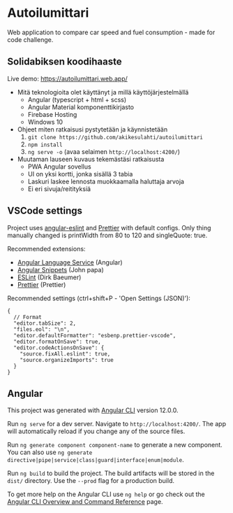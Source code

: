 # Autoilumittari

Web application to compare car speed and fuel consumption - made for code challenge.

## Solidabiksen koodihaaste

Live demo: https://autoilumittari.web.app/

- Mitä teknologioita olet käyttänyt ja millä käyttöjärjestelmällä
  - Angular (typescript + html + scss)
  - Angular Material komponenttikirjasto
  - Firebase Hosting
  - Windows 10
- Ohjeet miten ratkaisusi pystytetään ja käynnistetään
  1. `git clone https://github.com/akikesulahti/autoilumittari`
  2. `npm install`
  3. `ng serve -o` (avaa selaimen `http://localhost:4200/`)
- Muutaman lauseen kuvaus tekemästäsi ratkaisusta
  - PWA Angular sovellus
  - UI on yksi kortti, jonka sisällä 3 tabia
  - Laskuri laskee lennosta muokkaamalla haluttaja arvoja
  - Ei eri sivuja/reitityksiä

## VSCode settings

Project uses [angular-eslint](https://github.com/angular-eslint/angular-eslint) and [Prettier](https://prettier.io/) with default configs.
Only thing manually changed is printWidth from 80 to 120 and singleQuote: true.

Recommended extensions:

- [Angular Language Service](https://angular.io/guide/language-service) (Angular)
- [Angular Snippets](https://github.com/johnpapa/vscode-angular-snippets) (John papa)
- [ESLint](https://github.com/Microsoft/vscode-eslint) (Dirk Baeumer)
- [Prettier](https://prettier.io/) (Prettier)

Recommended settings (ctrl+shift+P - 'Open Settings (JSON)'):

```
{
  // Format
  "editor.tabSize": 2,
  "files.eol": "\n",
  "editor.defaultFormatter": "esbenp.prettier-vscode",
  "editor.formatOnSave": true,
  "editor.codeActionsOnSave": {
    "source.fixAll.eslint": true,
    "source.organizeImports": true
  }
}
```

## Angular

This project was generated with [Angular CLI](https://github.com/angular/angular-cli) version 12.0.0.

Run `ng serve` for a dev server. Navigate to `http://localhost:4200/`. The app will automatically reload if you change any of the source files.

Run `ng generate component component-name` to generate a new component. You can also use `ng generate directive|pipe|service|class|guard|interface|enum|module`.

Run `ng build` to build the project. The build artifacts will be stored in the `dist/` directory. Use the `--prod` flag for a production build.

To get more help on the Angular CLI use `ng help` or go check out the [Angular CLI Overview and Command Reference](https://angular.io/cli) page.
